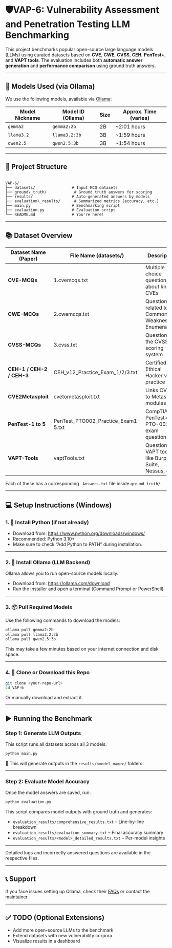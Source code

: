 # 🛡️VAP-6: Vulnerability Assessment and Penetration Testing LLM Benchmarking

This project benchmarks popular open-source large language models (LLMs) using curated datasets based on **CVE**, **CWE**, **CVSS**, **CEH**, **PenTest+**, and **VAPT tools**. The evaluation includes both **automatic answer generation** and **performance comparison** using ground truth answers.

---

## 🧠 Models Used (via Ollama)

We use the following models, available via [Ollama](https://ollama.com/):

| Model Nickname | Model ID (Ollama)   | Size | Approx. Time (varies) |
|----------------|----------------------|------|-----------------------------|
| `gemma2`       | `gemma2:2b`          | 2B   | ~2:01 hours                  |
| `llama3.2`     | `llama3.2:3b`        | 3B   | ~1:59 hours                  |
| `qwen2.5`      | `qwen2.5:3b`         | 3B   | ~1:54 hours                  |

---

## 🧩 Project Structure

```

VAP-6/
├── datasets/                # Input MCQ datasets
├── ground\_truth/            # Ground truth answers for scoring
├── results/                 # Auto-generated answers by models
├── evaluation\_results/      # Summarized metrics (accuracy, etc.)
├── main.py                  # Benchmarking script
├── evaluation.py            # Evaluation script
└── README.md                # You're here!

````

---

## 📚 Dataset Overview

| Dataset Name (Paper)      | File Name (datasets/)               | Description                                           |
|---------------------------|--------------------------------------|-------------------------------------------------------|
| **CVE-MCQs**              | 1.cvemcqs.txt                        | Multiple choice questions about known CVEs            |
| **CWE-MCQs**              | 2.cwemcqs.txt                        | Questions related to Common Weakness Enumerations     |
| **CVSS-MCQs**             | 3.cvss.txt                           | Questions on the CVSS scoring system                  |
| **CEH-1 / CEH-2 / CEH-3** | CEH_v12_Practice_Exam_1/2/3.txt      | Certified Ethical Hacker v12 practice sets            |
| **CVE2Metasploit**        | cvetometasploit.txt                  | Links CVEs to Metasploit modules                      |
| **PenTest-1 to 5**        | PenTest_PTO002_Practice_Exam1-5.txt | CompTIA PenTest+ PTO-002 exam questions               |
| **VAPT-Tools**            | vaptTools.txt                        | Questions on VAPT tools like Burp Suite, Nessus, etc. |

Each of these has a corresponding `_Answers.txt` file inside `ground_truth/`.

---

## 💻 Setup Instructions (Windows)

### 1. 🧰 Install Python (if not already)

- Download from: https://www.python.org/downloads/windows/
- Recommended: Python 3.10+
- Make sure to check “Add Python to PATH” during installation.

---

### 2. 🐳 Install Ollama (LLM Backend)

Ollama allows you to run open-source models locally.

- Download from: https://ollama.com/download
- Run the installer and open a terminal (Command Prompt or PowerShell)

---

### 3. 📦 Pull Required Models

Use the following commands to download the models:

```bash
ollama pull gemma2:2b
ollama pull llama3.2:3b
ollama pull qwen2.5:3b
````

This may take a few minutes based on your internet connection and disk space.

---

### 4. 📁 Clone or Download this Repo

```bash
git clone <your-repo-url>
cd VAP-6
```

Or manually download and extract it.

---

## ▶️ Running the Benchmark

### Step 1: Generate LLM Outputs

This script runs all datasets across all 3 models.

```bash
python main.py
```

📝 This will generate outputs in the `results/<model_name>/` folders.

---

### Step 2: Evaluate Model Accuracy

Once the model answers are saved, run:

```bash
python evaluation.py
```

This script compares model outputs with ground truth and generates:

* `evaluation_results/comprehensive_results.txt` – Line-by-line breakdown
* `evaluation_results/evaluation_summary.txt` – Final accuracy summary
* `evaluation_results/<model>_detailed_results.txt` – Per-model insights

---


Detailed logs and incorrectly answered questions are available in the respective files.

---

## 📞 Support

If you face issues setting up Ollama, check their [FAQs](https://ollama.com/library) or contact the maintainer.

---


## ✅ TODO (Optional Extensions)

* Add more open-source LLMs to the benchmark
* Extend datasets with new vulnerability corpora
* Visualize results in a dashboard
